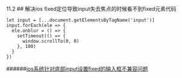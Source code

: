 11.2
      ## 解决ios fixed定位导致input失去焦点的时候看不到fixed元素代码
       
    let input = [...document.getElementsByTagName('input')]
    input.forEach(ele => {
      ele.onblur = () => {
        setTimeout(() => {
          window.scrollTo(0, 0)
        }, 100)
      }
    })
 
 
 ######[ios系统针对底部input设置fixed的输入框不兼容问题](https://blog.csdn.net/qq_32601115/article/details/53158430)
 
